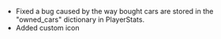 - Fixed a bug caused by the way bought cars are stored in the "owned_cars" dictionary in PlayerStats.
- Added custom icon
